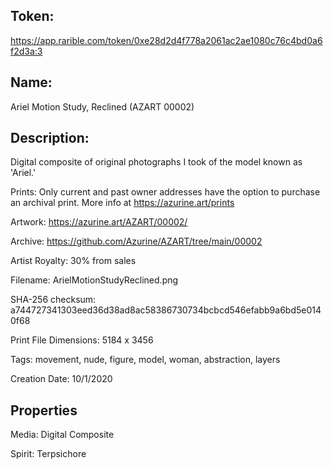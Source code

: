 ## Token:
https://app.rarible.com/token/0xe28d2d4f778a2061ac2ae1080c76c4bd0a6f2d3a:3

## Name:

Ariel Motion Study, Reclined (AZART 00002)

## Description: 

Digital composite of original photographs I took of the model known as 'Ariel.'

Prints: Only current and past owner addresses have the option to purchase an archival print. More info at https://azurine.art/prints

Artwork: https://azurine.art/AZART/00002/

Archive: https://github.com/Azurine/AZART/tree/main/00002

Artist Royalty: 30% from sales

Filename: ArielMotionStudyReclined.png

SHA-256 checksum: a744727341303eed36d38ad8ac58386730734bcbcd546efabb9a6bd5e0140f68

Print File Dimensions: 5184 x 3456

Tags: movement, nude, figure, model, woman, abstraction, layers

Creation Date: 10/1/2020

## Properties

Media: Digital Composite

Spirit: Terpsichore
